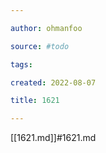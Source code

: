 ```yaml
---

author: ohmanfoo

source: #todo

tags: 

created: 2022-08-07

title: 1621

---
```

[[1621.md]]#1621.md
